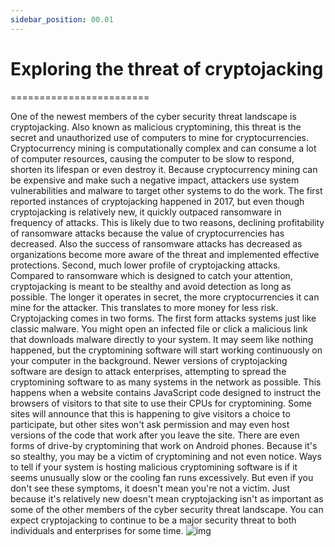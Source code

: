 ```yaml
---
sidebar_position: 00.01
---
```


# Exploring the threat of cryptojacking
========================


One of the newest members of the cyber security threat landscape is cryptojacking. Also known as malicious cryptomining, this threat is the secret and unauthorized use of computers to mine for cryptocurrencies. Cryptocurrency mining is computationally complex and can consume a lot of computer resources, causing the computer to be slow to respond, shorten its lifespan or even destroy it. Because cryptocurrency mining can be expensive and make such a negative impact, attackers use system vulnerabilities and malware to target other systems to do the work. The first reported instances of cryptojacking happened in 2017, but even though cryptojacking is relatively new, it quickly outpaced ransomware in frequency of attacks. This is likely due to two reasons, declining profitability of ransomware attacks because the value of cryptocurrencies has decreased. Also the success of ransomware attacks has decreased as organizations become more aware of the threat and implemented effective protections. Second, much lower profile of cryptojacking attacks. Compared to ransomware which is designed to catch your attention, cryptojacking is meant to be stealthy and avoid detection as long as possible. The longer it operates in secret, the more cryptocurrencies it can mine for the attacker. This translates to more money for less risk. Cryptojacking comes in two forms. The first form attacks systems just like classic malware. You might open an infected file or click a malicious link that downloads malware directly to your system. It may seem like nothing happened, but the cryptomining software will start working continuously on your computer in the background. Newer versions of cryptojacking software are design to attack enterprises, attempting to spread the cryptomining software to as many systems in the network as possible. This happens when a website contains JavaScript code designed to instruct the browsers of visitors to that site to use their CPUs for cryptomining. Some sites will announce that this is happening to give visitors a choice to participate, but other sites won't ask permission and may even host versions of the code that work after you leave the site. There are even forms of drive-by cryptomining that work on Android phones. Because it's so stealthy, you may be a victim of cryptomining and not even notice. Ways to tell if your system is hosting malicious cryptomining software is if it seems unusually slow or the cooling fan runs excessively. But even if you don't see these symptoms, it doesn't mean you're not a victim. Just because it's relatively new doesn't mean cryptojacking isn't as important as some of the other members of the cyber security threat landscape. You can expect cryptojacking to continue to be a major security threat to both individuals and enterprises for some time.
![img](/img/Cryptojacking.png)